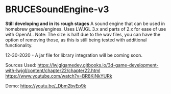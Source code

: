# BRUCESoundEngine-v3
 **Still developing and in its rough stages**
 A sound engine that can be used in homebrew games/engines. Uses LWJGL 3.x and parts of 2.x for ease of use with OpenAL.
 Note: The size is half due to the wav files, you can have the option of removing those, as this is still being tested
 with additional functionality.

12-30-2020 - A jar file for library integration will be coming soon.

Sources Used:
https://lwjglgamedev.gitbooks.io/3d-game-development-with-lwjgl/content/chapter22/chapter22.html
https://www.youtube.com/watch?v=BR8KjNkYURk


Demo: 
https://youtu.be/_Dbm2bvEp9k
